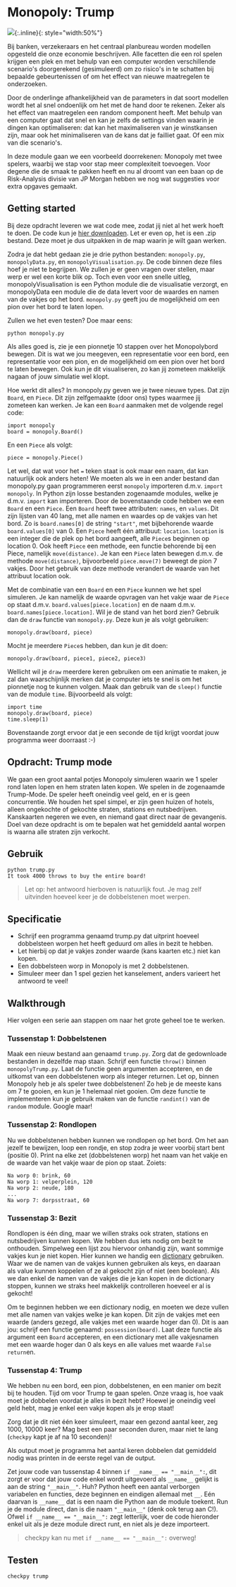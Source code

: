 # Monopoly: Trump

![](MonopolyBordInternationaal.jpg){:.inline}{: style="width:50%"}

Bij banken, verzekeraars en het centraal planbureau worden modellen opgesteld die 
onze economie beschrijven. Alle facetten die een rol spelen krijgen een plek en met 
behulp van een computer worden verschillende scenario's doorgerekend (gesimuleerd) 
om zo risico's in te schatten bij bepaalde gebeurtenissen of om het effect van
nieuwe maatregelen te onderzoeken. 

Door de onderlinge afhankelijkheid van de parameters in dat soort modellen wordt het 
al snel ondoenlijk om het met de hand door te rekenen. Zeker als het effect van 
maatregelen een random component heeft. Met behulp van een computer gaat dat snel en 
kan je zelfs de settings vinden waarin je dingen kan optimaliseren: dat kan het 
maximaliseren van je winstkansen zijn, maar ook het minimaliseren van de kans dat 
je failliet gaat. Of een mix van die scenario's.

In deze module gaan we een voorbeeld doorrekenen: Monopoly met twee spelers, 
waarbij we stap voor stap meer complexiteit toevoegen. Voor degene die de smaak te 
pakken heeft en nu al droomt van een baan op de Risk-Analysis divisie van JP Morgan 
hebben we nog wat suggesties voor extra opgaves gemaakt.

## Getting started

Bij deze opdracht leveren we wat code mee, zodat jij niet al het werk hoeft te doen. De code kun je [hier downloaden](https://github.com/Jelleas/monopoly/archive/master.zip).
Let er even op, het is een .zip bestand. Deze moet je dus uitpakken in de map waarin je wilt gaan werken. 

Zodra je dat hebt gedaan zie je drie python bestanden: `monopoly.py`, `monopolyData.py`, en `monopolyVisualisation.py`. De code binnen deze files hoef je niet te begrijpen. We zullen je er geen vragen over stellen, maar werp er wel een korte blik op.
Toch even voor een snelle uitleg, monopolyVisualisation is een Python module die de visualisatie verzorgt, en monopolyData een module die de data levert voor de
waardes en namen van de vakjes op het bord. `monopoly.py` geeft jou de mogelijkheid om een pion over het bord te laten lopen.

Zullen we het even testen? Doe maar eens:

	python monopoly.py

Als alles goed is, zie je een pionnetje 10 stappen over het Monopolybord bewegen. Dit is wat we jou meegeven, een representatie voor een bord, een representatie voor een pion, en de  mogelijkheid om een pion over het bord te laten bewegen. Ook kun je dit visualiseren, zo kan jij zometeen makkelijk nagaan of jouw simulatie wel klopt.

Hoe werkt dit alles? In monopoly.py geven we je twee nieuwe types. Dat zijn `Board`, en `Piece`. Dit zijn zelfgemaakte (door ons) types waarmee jij zometeen kan werken.
Je kan een `Board` aanmaken met de volgende regel code:

	import monopoly
	board = monopoly.Board()

En een `Piece` als volgt:

	piece = monopoly.Piece()

Let wel, dat wat voor het `=` teken staat is ook maar een naam, dat kan natuurlijk ook anders heten! We moeten als we in een ander bestand dan monopoly.py gaan
programmeren eerst `monopoly` importeren d.m.v. `import monopoly`. In Python zijn losse bestanden zogenaamde modules, welke je d.m.v. `import` kan importeren.
Door de bovenstaande code hebben we een `Board` en een `Piece`. Een `Board` heeft twee attributen: `names`, en `values`. Dit zijn lijsten van 40 lang, met alle
namen en waardes op de vakjes van het bord. Zo is `board.names[0]` de string `"start"`, met bijbehorende waarde `board.values[0]` van 0. Een `Piece` heeft één
attribuut: `location`. `location` is een integer die de plek op het bord aangeeft, alle `Piece`s beginnen op location 0. Ook heeft `Piece` een methode, een functie
behorende bij een Piece, namelijk `move(distance)`. Je kan een `Piece` laten bewegen d.m.v. de methode `move(distance)`, bijvoorbeeld `piece.move(7)` beweegt
de pion 7 vakjes. Door het gebruik van deze methode verandert de waarde van het attribuut location ook. 

Met de combinatie van een `Board` en een `Piece` kunnen we het spel simuleren. Je kan namelijk de waarde opvragen van het vakje waar de `Piece` op staat d.m.v.
`board.values[piece.location]` en de naam d.m.v. `board.names[piece.location]`. Wil je de stand van het bord zien? Gebruik dan de `draw` functie van `monopoly.py`.
Deze kun je als volgt gebruiken:

	monopoly.draw(board, piece)

Mocht je meerdere `Piece`s hebben, dan kun je dit doen:

	monopoly.draw(board, piece1, piece2, piece3)

Wellicht wil je `draw` meerdere keren gebruiken om een animatie te maken, je zal dan waarschijnlijk merken dat je computer iets te snel is om het pionnetje nog 
te kunnen volgen. Maak dan gebruik van de `sleep()` functie van de module `time`. Bijvoorbeeld als volgt:

	import time
	monopoly.draw(board, piece)
	time.sleep(1)

Bovenstaande zorgt ervoor dat je een seconde de tijd krijgt voordat jouw programma weer doorraast :-)

## Opdracht: Trump mode

We gaan een groot aantal potjes Monopoly simuleren waarin we 1 speler rond laten lopen en hem 
straten laten kopen. We spelen in de zogenaamde Trump-Mode. De speler heeft oneindig veel geld, 
en er is geen concurrentie. We houden het spel simpel, er zijn geen huizen of hotels, alleen ongekochte of gekochte straten, stations en nutsbedrijven.
Kanskaarten negeren we even, en niemand gaat direct naar de gevangenis. 
Doel van deze opdracht is om te bepalen wat het gemiddeld aantal worpen is waarna alle straten 
zijn verkocht.

## Gebruik

	python trump.py
	It took 4000 throws to buy the entire board!

> Let op: het antwoord hierboven is natuurlijk fout. Je mag zelf uitvinden hoeveel keer je de dobbelstenen moet werpen.

## Specificatie
* Schrijf een programma genaamd trump.py dat uitprint hoeveel dobbelsteen worpen het heeft geduurd om alles in bezit te hebben.
* Let hierbij op dat je vakjes zonder waarde (kans kaarten etc.) niet kan kopen.
* Een dobbelsteen worp in Monopoly is met 2 dobbelstenen.
* Simuleer meer dan 1 spel gezien het kanselement, anders varieert het antwoord te veel!

## Walkthrough
Hier volgen een serie aan stappen om naar het grote geheel toe te werken. 

### Tussenstap 1: Dobbelstenen

Maak een nieuw bestand aan genaamd
`trump.py`. Zorg dat de gedownloade bestanden in dezelfde map staan. 
Schrijf een functie `throw()` binnen `monopolyTrump.py`. Laat de functie geen argumenten accepteren, en de uitkomst van een dobbelstenen worp als integer
returnen. Let op, binnen Monopoly heb je als speler twee dobbelstenen! Zo heb je de meeste
kans om 7 te gooien, en kun je 1 helemaal niet gooien. Om deze functie te implementeren kun je
gebruik maken van de functie `randint()` van de `random` module. Google maar!


### Tussenstap 2: Rondlopen

Nu we dobbelstenen hebben kunnen we rondlopen op het bord. Om het aan jezelf te bewijzen, loop een rondje, 
en stop zodra je weer voorbij start bent (positie 0). Print na elke zet (dobbelstenen worp) het naam van het vakje
en de waarde van het vakje waar de pion op staat. Zoiets:

	Na worp 0: brink, 60
	Na worp 1: velperplein, 120
	Na worp 2: neude, 180
	...
	Na worp 7: dorpsstraat, 60


### Tussenstap 3: Bezit

Rondlopen is één ding, maar we willen straks ook straten, stations en nutsbedrijven kunnen kopen. We hebben dus iets 
nodig om bezit te onthouden. Simpelweg een lijst zou hiervoor onhandig zijn, want sommige vakjes kun je niet kopen.
Hier kunnen we handig een [dictionary](/theory/dict) gebruiken. Waar we de namen van de vakjes kunnen gebruiken als keys, en daaraan
als value kunnen koppelen of ze al gekocht zijn of niet (een boolean). Als we dan enkel de namen van de vakjes die je
kan kopen in de dictionary stoppen, kunnen we straks heel makkelijk controlleren hoeveel er al is gekocht!

Om te beginnen hebben we een dictionary nodig, en moeten we deze vullen met alle namen van vakjes welke je kan kopen.
Dit zijn de vakjes met een waarde (anders gezegd, alle vakjes met een waarde hoger dan 0). Dit is aan jou: schrijf een
functie genaamd: `possession(board)`. Laat deze functie als argument een `Board` accepteren, en een
dictionary met alle vakjesnamen met een waarde hoger dan 0 als keys en alle values met waarde `False` `return`en.


### Tussenstap 4: Trump

We hebben nu een bord, een pion, dobbelstenen, en een manier om bezit bij te houden. Tijd om voor Trump te gaan spelen.
Onze vraag is, hoe vaak moet je dobbelen voordat je alles in bezit hebt? Hoewel je oneindig veel geld hebt, mag je enkel een vakje kopen als je erop staat!

Zorg dat je dit niet één keer simuleert, maar een gezond aantal keer, zeg 1000, 10000 keer? Mag best een paar seconden
duren, maar niet te lang (`checkpy` kapt je af na 10 seconden)!

Als output moet je programma het aantal keren dobbelen dat gemiddeld nodig was printen in de eerste regel van de output.

Zet jouw code van tussenstap 4 binnen `if __name__ == "__main__":`, dit zorgt er voor dat jouw code enkel wordt uitgevoerd als `__name__`
gelijkt is aan de string `"__main__"`. Huh? Python heeft een aantal verborgen variabelen en functies, deze beginnen en 
eindigen allemaal met `__`. Eén daarvan is `__name__` dat is een naam die Python aan de module toekent. Run je de module
direct, dan is die naam `"__main__"` (denk ook terug aan C!). Ofwel `if __name__ == "__main__":` zegt letterlijk, voer de 
code hieronder enkel uit als je deze module direct runt, en niet als je deze importeert.

> checkpy kan nu met `if __name__ == "__main__":` overweg!

## Testen

	checkpy trump
